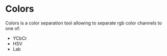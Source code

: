 # Colors

Colors is a color separation tool allowing to separate rgb color channels to one of:
- YCbCr
- HSV
- Lab